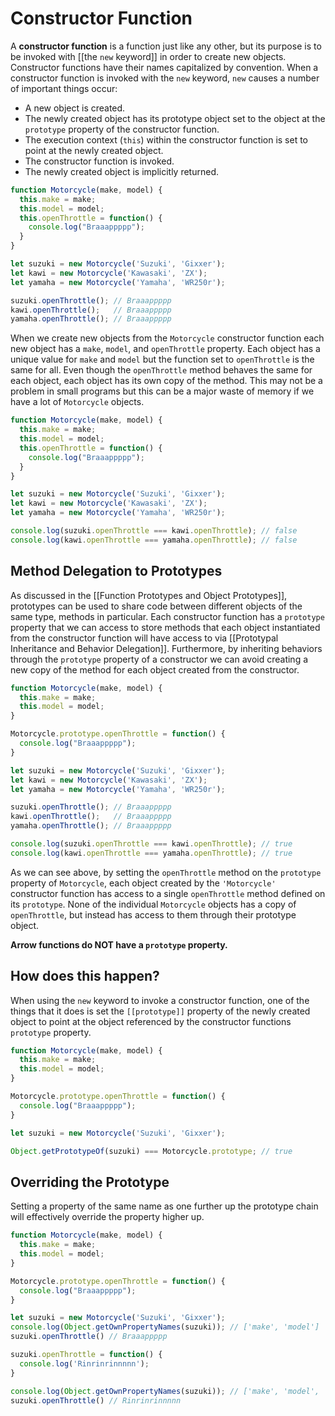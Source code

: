 # Constructor Function

A **constructor function** is a function just like any other, but its purpose is to be invoked with [[the `new` keyword]] in order to create new objects. Constructor functions have their names capitalized by convention. When a constructor function is invoked with the `new` keyword, `new` causes a number of important things occur:

- A new object is created.
- The newly created object has its prototype object set to the object at the `prototype` property of the constructor function.
- The execution context (`this`) within the constructor function is set to point at the newly created object. 
- The constructor function is invoked.
- The newly created object is implicitly returned.

```js
function Motorcycle(make, model) {
  this.make = make;
  this.model = model;
  this.openThrottle = function() {
    console.log("Braaappppp");
  }
}

let suzuki = new Motorcycle('Suzuki', 'Gixxer');
let kawi = new Motorcycle('Kawasaki', 'ZX');
let yamaha = new Motorcycle('Yamaha', 'WR250r');

suzuki.openThrottle(); // Braaappppp
kawi.openThrottle();   // Braaappppp
yamaha.openThrottle(); // Braaappppp
```

When we create new objects from the `Motorcycle` constructor function each new object has a `make`, `model`, and `openThrottle` property. Each object has a unique value for `make` and `model` but the function set to `openThrottle` is the same for all. Even though the `openThrottle` method behaves the same for each object, each object has its own copy of the method. This may not be a problem in small programs but this can be a major waste of memory if we have a lot of `Motorcycle` objects.

```js
function Motorcycle(make, model) {
  this.make = make;
  this.model = model;
  this.openThrottle = function() {
    console.log("Braaappppp");
  }
}

let suzuki = new Motorcycle('Suzuki', 'Gixxer');
let kawi = new Motorcycle('Kawasaki', 'ZX');
let yamaha = new Motorcycle('Yamaha', 'WR250r');

console.log(suzuki.openThrottle === kawi.openThrottle); // false
console.log(kawi.openThrottle === yamaha.openThrottle); // false
```

## Method Delegation to Prototypes

As discussed in the [[Function Prototypes and Object Prototypes]], prototypes can be used to share code between different objects of the same type, methods in particular. Each constructor function has a `prototype` property that we can access to store methods that each object instantiated from the constructor function will have access to via [[Prototypal Inheritance and Behavior Delegation]]. Furthermore, by inheriting behaviors through the `prototype` property of a constructor we can avoid creating a new copy of the method for each object created from the constructor.

```js
function Motorcycle(make, model) {
  this.make = make;
  this.model = model;
}

Motorcycle.prototype.openThrottle = function() {
  console.log("Braaappppp");
}

let suzuki = new Motorcycle('Suzuki', 'Gixxer');
let kawi = new Motorcycle('Kawasaki', 'ZX');
let yamaha = new Motorcycle('Yamaha', 'WR250r');

suzuki.openThrottle(); // Braaappppp
kawi.openThrottle();   // Braaappppp
yamaha.openThrottle(); // Braaappppp

console.log(suzuki.openThrottle === kawi.openThrottle); // true
console.log(kawi.openThrottle === yamaha.openThrottle); // true
```

As we can see above, by setting the `openThrottle` method on the `prototype` property of `Motorcycle`, each object created by the `'Motorcycle'` constructor function has access to a single `openThrottle` method defined on its `prototype`. None of the individual `Motorcycle` objects has a copy of `openThrottle`, but instead has access to them through their prototype object.

**Arrow functions do NOT have a `prototype` property.**

## How does this happen?

When using the `new` keyword to invoke a constructor function, one of the things that it does is set the `[[prototype]]` property of the newly created object to point at the object referenced by the constructor functions `prototype` property.

```js
function Motorcycle(make, model) {
  this.make = make;
  this.model = model;
}

Motorcycle.prototype.openThrottle = function() {
  console.log("Braaappppp");
}

let suzuki = new Motorcycle('Suzuki', 'Gixxer');

Object.getPrototypeOf(suzuki) === Motorcycle.prototype; // true
```

## Overriding the Prototype

Setting a property of the same name as one further up the prototype chain will effectively override the property higher up.

```js
function Motorcycle(make, model) {
  this.make = make;
  this.model = model;
}

Motorcycle.prototype.openThrottle = function() {
  console.log("Braaappppp");
}

let suzuki = new Motorcycle('Suzuki', 'Gixxer');
console.log(Object.getOwnPropertyNames(suzuki)); // ['make', 'model']
suzuki.openThrottle() // Braaappppp

suzuki.openThrottle = function() {
  console.log('Rinrinrinnnnn');
}

console.log(Object.getOwnPropertyNames(suzuki)); // ['make', 'model', 'openThrottle']
suzuki.openThrottle() // Rinrinrinnnnn
```
